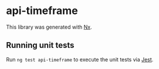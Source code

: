# api-timeframe

This library was generated with [Nx](https://nx.dev).

## Running unit tests

Run `ng test api-timeframe` to execute the unit tests via [Jest](https://jestjs.io).
